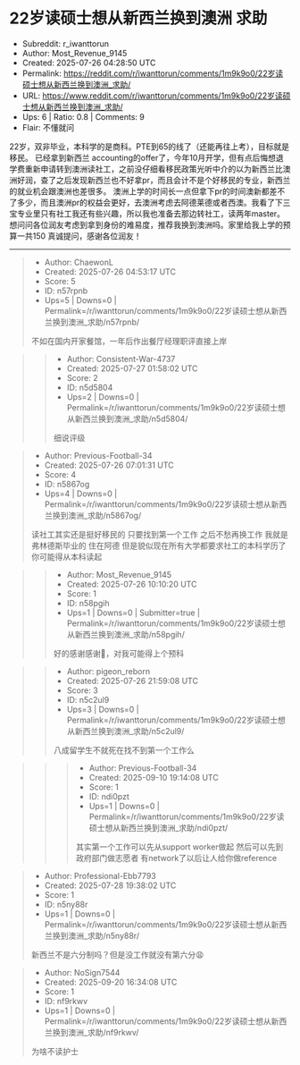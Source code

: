 # 22岁读硕士想从新西兰换到澳洲 求助

- Subreddit: r_iwanttorun
- Author: Most_Revenue_9145
- Created: 2025-07-26 04:28:50 UTC
- Permalink: https://reddit.com/r/iwanttorun/comments/1m9k9o0/22岁读硕士想从新西兰换到澳洲_求助/
- URL: https://www.reddit.com/r/iwanttorun/comments/1m9k9o0/22岁读硕士想从新西兰换到澳洲_求助/
- Ups: 6 | Ratio: 0.8 | Comments: 9
- Flair: 不懂就问


22岁，双非毕业，本科学的是商科。PTE到65的线了（还能再往上考），目标就是移民。
已经拿到新西兰
accounting的offer了，今年10月开学，但有点后悔想退学费重新申请转到澳洲读社工，之前没仔细看移民政策光听中介的以为新西兰比澳洲好润，查了之后发现新西兰也不好拿pr，而且会计不是个好移民的专业，新西兰的就业机会跟澳洲也差很多。
澳洲上学的时间长一点但拿下pr的时间澳新都差不了多少，而且澳洲pr的权益会更好，去澳洲考虑去阿德莱德或者西澳。我看了下三宝专业里只有社工我还有些兴趣，所以我也准备去那边转社工，读两年master。
想问问各位润友考虑到拿到身份的难易度，推荐我换到澳洲吗。家里给我上学的预算一共150
真诚提问，感谢各位润友！


---

> - Author: ChaewonL
> - Created: 2025-07-26 04:53:17 UTC
> - Score: 5
> - ID: n57rpnb
> - Ups=5 | Downs=0 | Permalink=/r/iwanttorun/comments/1m9k9o0/22岁读硕士想从新西兰换到澳洲_求助/n57rpnb/
>
> 不如在国内开家餐馆，一年后作出餐厅经理职评直接上岸

>> - Author: Consistent-War-4737
>> - Created: 2025-07-27 01:58:02 UTC
>> - Score: 2
>> - ID: n5d5804
>> - Ups=2 | Downs=0 | Permalink=/r/iwanttorun/comments/1m9k9o0/22岁读硕士想从新西兰换到澳洲_求助/n5d5804/
>>
>> 细说评级

> - Author: Previous-Football-34
> - Created: 2025-07-26 07:01:31 UTC
> - Score: 4
> - ID: n5867og
> - Ups=4 | Downs=0 | Permalink=/r/iwanttorun/comments/1m9k9o0/22岁读硕士想从新西兰换到澳洲_求助/n5867og/
>
> 读社工其实还是挺好移民的 只要找到第一个工作 之后不愁再换工作 我就是弗林德斯毕业的 住在阿德 但是貌似现在所有大学都要求社工的本科学历了 你可能得从本科读起

>> - Author: Most_Revenue_9145
>> - Created: 2025-07-26 10:10:20 UTC
>> - Score: 1
>> - ID: n58pgih
>> - Ups=1 | Downs=0 | Submitter=true | Permalink=/r/iwanttorun/comments/1m9k9o0/22岁读硕士想从新西兰换到澳洲_求助/n58pgih/
>>
>> 好的感谢感谢🙏，对我可能得上个预科

>> - Author: pigeon_reborn
>> - Created: 2025-07-26 21:59:08 UTC
>> - Score: 3
>> - ID: n5c2ul9
>> - Ups=3 | Downs=0 | Permalink=/r/iwanttorun/comments/1m9k9o0/22岁读硕士想从新西兰换到澳洲_求助/n5c2ul9/
>>
>> 八成留学生不就死在找不到第一个工作么

>>> - Author: Previous-Football-34
>>> - Created: 2025-09-10 19:14:08 UTC
>>> - Score: 1
>>> - ID: ndi0pzt
>>> - Ups=1 | Downs=0 | Permalink=/r/iwanttorun/comments/1m9k9o0/22岁读硕士想从新西兰换到澳洲_求助/ndi0pzt/
>>>
>>> 其实第一个工作可以先从support worker做起 然后可以先到政府部门做志愿者 有network了以后让人给你做reference

> - Author: Professional-Ebb7793
> - Created: 2025-07-28 19:38:02 UTC
> - Score: 1
> - ID: n5ny88r
> - Ups=1 | Downs=0 | Permalink=/r/iwanttorun/comments/1m9k9o0/22岁读硕士想从新西兰换到澳洲_求助/n5ny88r/
>
> 新西兰不是六分制吗？但是没工作就没有第六分😩

> - Author: NoSign7544
> - Created: 2025-09-20 16:34:08 UTC
> - Score: 1
> - ID: nf9rkwv
> - Ups=1 | Downs=0 | Permalink=/r/iwanttorun/comments/1m9k9o0/22岁读硕士想从新西兰换到澳洲_求助/nf9rkwv/
>
> 为啥不读护士
